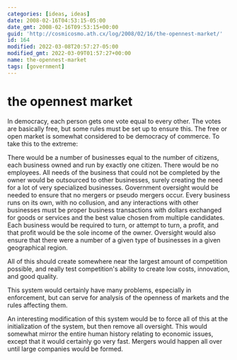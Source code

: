 ```yaml
---
categories: [ideas, ideas]
date: 2008-02-16T04:53:15-05:00
date_gmt: 2008-02-16T09:53:15+00:00
guid: 'http://cosmicosmo.ath.cx/log/2008/02/16/the-opennest-market/'
id: 164
modified: 2022-03-08T20:57:27-05:00
modified_gmt: 2022-03-09T01:57:27+00:00
name: the-opennest-market
tags: [government]
---
```


the opennest market
===================

In democracy, each person gets one vote equal to every other.  The votes are basically free, but some rules must be set up to ensure this.  The free or open market is somewhat considered to be democracy of commerce.  To take this to the extreme:

There would be a number of businesses equal to the number of citizens, each business owned and run by exactly one citizen.  There would be no employees.  All needs of the business that could not be completed by the owner would be outsourced to other businesses, surely creating the need for a lot of very specialized businesses.  Government oversight would be needed to ensure that no mergers or pseudo mergers occur.   Every business runs on its own, with no collusion, and any interactions with other businesses must be proper business transactions with dollars exchanged for goods or services and the best value chosen from multiple candidates.  Each business would be required to turn, or attempt to turn, a profit, and that profit would be the sole income of the owner.  Oversight would also ensure that there were a number of a given type of businesses in a given geographical region.

All of this should create somewhere near the largest amount of competition possible, and really test competition's ability to create low costs, innovation, and good quality.

This system would certainly have many problems, especially in enforcement, but can serve for analysis of the openness of markets and the rules affecting them.

An interesting modification of this system would be to force all of this at the initialization of the system, but then remove all oversight.  This would somewhat mirror the entire human history relating to economic issues, except that it would certainly go very fast.  Mergers would happen all over until large companies would be formed.
